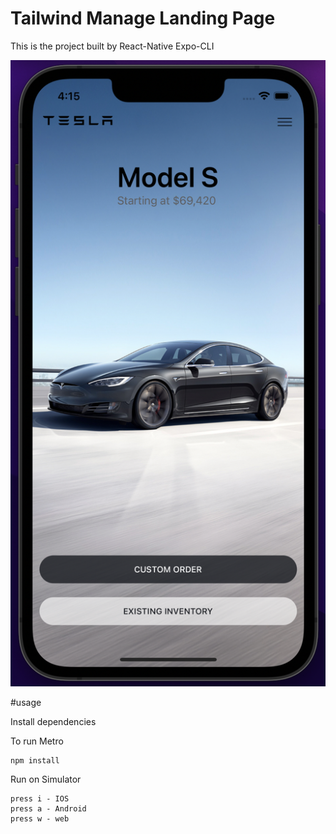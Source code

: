 # Tailwind Manage Landing Page

This is the project built by React-Native Expo-CLI

![Alt text](assets/images/screenshot.png?raw=true)


#usage

Install dependencies

To run Metro
```
npm install

```
Run on Simulator

```
press i - IOS
press a - Android
press w - web
```
